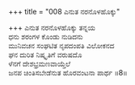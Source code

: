 +++
title = "008 ಎನುತ ನರನೊಳಹೊಕ್ಕು"

+++
ಎನುತ ನರನೊಳಹೊಕ್ಕು ತನ್ನಯ  
ಧನು ಶರಂಗಳ ಕೊಂಡು ನುಡಿದನು  
ಮುನಿವಚನ ಸಂಘಟಿತ ನೃಪದಂಪತಿ ವಿಲೋಕನದ   
ಘನ ದುರಿತ ನಿಷ್ಕೃತಿಗೆ ವರುಷದೊ  
ಳೆನಗೆ ದೇಶಭ್ರಮಣವಾಯ್ತೆಲೆ  
ಜನಪ ಚಿಂತಿಸಬೇಡೆನುತ ಹೊರವಂಟನಾ ಪಾರ್ಥ    ॥8॥